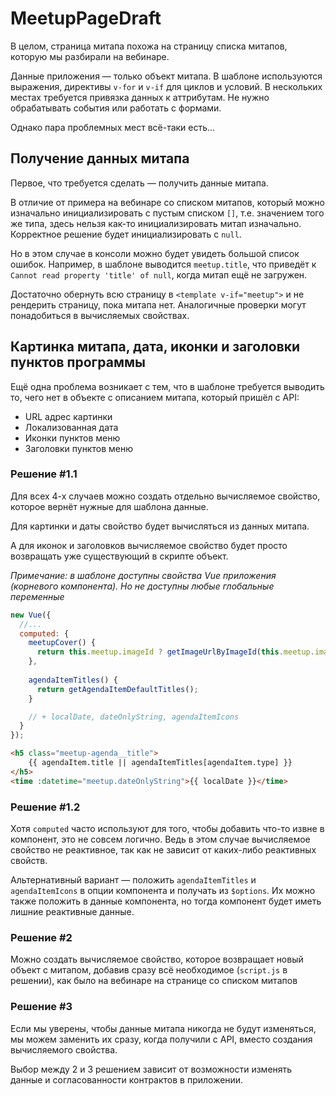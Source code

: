 # MeetupPageDraft

В целом, страница митапа похожа на страницу списка митапов, которую мы разбирали на вебинаре. 

Данные приложения — только объект митапа. В шаблоне используются выражения, директивы `v-for` и `v-if` для циклов и условий. В нескольких местах требуется привязка данных к аттрибутам. Не нужно обрабатывать события или работать с формами.

Однако пара проблемных мест всё-таки есть...

## Получение данных митапа

Первое, что требуется сделать — получить данные митапа.

В отличие от примера на вебинаре со списком митапов, который можно изначально инициализировать с пустым списком `[]`, т.е. значением того же типа, здесь нельзя как-то инициализировать митап изначально. Корректное решение будет инициализировать с `null`.

Но в этом случае в консоли можно будет увидеть большой список ошибок. Например, в шаблоне выводится `meetup.title`, что приведёт к `Cannot read property 'title' of null`, когда митап ещё не загружен.

Достаточно обернуть всю страницу в `<template v-if="meetup">` и не рендерить страницу, пока митапа нет. Аналогичные проверки могут понадобиться в вычисляемых свойствах.

## Картинка митапа, дата, иконки и заголовки пунктов программы

Ещё одна проблема возникает с тем, что в шаблоне требуется выводить то, чего нет в объекте с описанием митапа, который пришёл с API:
- URL адрес картинки
- Локализованная дата
- Иконки пунктов меню
- Заголовки пунктов меню

### Решение #1.1

Для всех 4-х случаев можно создать отдельно вычисляемое свойство, которое вернёт нужные для шаблона данные.

Для картинки и даты свойство будет вычисляться из данных митапа.

А для иконок и заголовков вычисляемое свойство будет просто возвращать уже существующий в скрипте объект.

*Примечание: в шаблоне доступны свойства Vue приложения (корневого компонента). Но не доступны любые глобальные переменные* 

```javascript
new Vue({
  //...
  computed: {  
    meetupCover() {
      return this.meetup.imageId ? getImageUrlByImageId(this.meetup.imageId) : null;
    },
      
    agendaItemTitles() {
      return getAgendaItemDefaultTitles();
    }

    // + localDate, dateOnlyString, agendaItemIcons
  }
});
``` 

```html
<h5 class="meetup-agenda__title">
    {{ agendaItem.title || agendaItemTitles[agendaItem.type] }}
</h5>
<time :datetime="meetup.dateOnlyString">{{ localDate }}</time>
```

### Решение #1.2

Хотя `computed` часто используют для того, чтобы добавить что-то извне в компонент, это не совсем логично. Ведь в этом случае вычисляемое свойство не реактивное, так как не зависит от каких-либо реактивных свойств.

Альтернативный вариант — положить `agendaItemTitles` и `agendaItemIcons` в опции компонента и получать из `$options`. Их можно также положить в данные компонента, но тогда компонент будет иметь лишние реактивные данные.

### Решение #2

Можно создать вычисляемое свойство, которое возвращает новый объект с митапом, добавив сразу всё необходимое (`script.js` в решении), как было на вебинаре на странице со списком митапов

### Решение #3

Если мы уверены, чтобы данные митапа никогда не будут изменяться, мы можем заменить их сразу, когда получили с API, вместо создания вычисляемого свойства. 

Выбор между 2 и 3 решением зависит от возможности изменять данные и согласованности контрактов в приложении.
